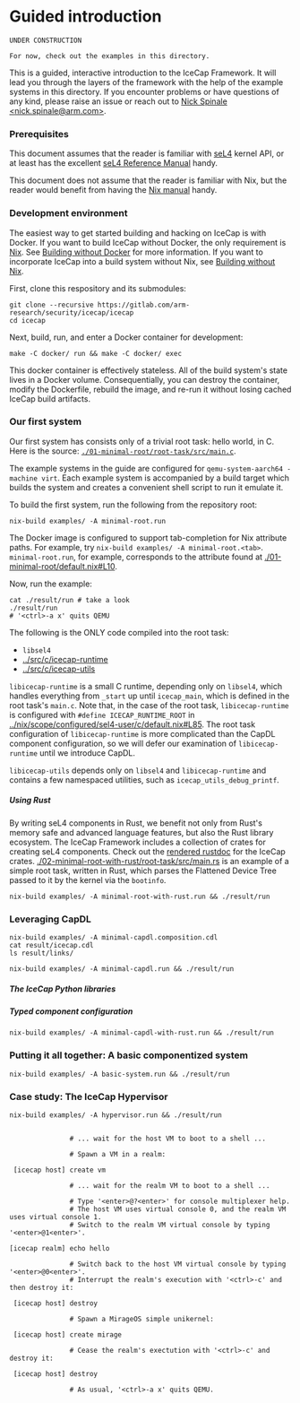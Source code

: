 # Guided introduction

```
UNDER CONSTRUCTION

For now, check out the examples in this directory.
```

This is a guided, interactive introduction to the IceCap Framework. It will lead you through the layers of the framework with the help of the example systems in this directory. If you encounter problems or have questions of any kind, please raise an issue or reach out to [Nick Spinale &lt;nick.spinale@arm.com&gt;](mailto:nick.spinale@arm.com).

### Prerequisites

This document assumes that the reader is familiar with [seL4](https://sel4.systems/) kernel API, or at least has the excellent [seL4 Reference Manual](https://sel4.systems/Info/Docs/seL4-manual-latest.pdf) handy.

This document does not assume that the reader is familiar with Nix, but the reader would benefit from having the [Nix manual](https://nixos.org/manual/nix/stable/) handy.

### Development environment

The easiest way to get started building and hacking on IceCap is with Docker.
If you want to build IceCap without Docker, the only requirement is [Nix](https://nixos.org/manual/nix/stable/). See [Building without Docker](../docs/building-without-docker.md) for more information.
If you want to incorporate IceCap into a build system without Nix, see [Building without Nix](../docs/building-without-nix.md).

First, clone this respository and its submodules:

```
git clone --recursive https://gitlab.com/arm-research/security/icecap/icecap
cd icecap
```

Next, build, run, and enter a Docker container for development:

```
make -C docker/ run && make -C docker/ exec
```

This docker container is effectively stateless. All of the build system's state lives in a Docker volume. Consequentially, you can destroy the container, modify the Dockerfile, rebuild the image, and re-run it without losing cached IceCap build artifacts.

### Our first system

Our first system has consists only of a trivial root task: hello world, in C.
Here is the source: [`./01-minimal-root/root-task/src/main.c`](./01-minimal-root/root-task/src/main.c).

The example systems in the guide are configured for `qemu-system-aarch64 -machine virt`.
Each example system is accompanied by a build target which builds the system and creates a convenient shell script to run it emulate it.

To build the first system, run the following from the repository root:

```
nix-build examples/ -A minimal-root.run
```

The Docker image is configured to support tab-completion for Nix attribute paths. For example, try `nix-build examples/ -A minimal-root.<tab>`. `minimal-root.run`, for example, corresponds to the attribute found at [./01-minimal-root/default.nix#L10](./01-minimal-root/default.nix#L10).

Now, run the example:

```
cat ./result/run # take a look
./result/run
# '<ctrl>-a x' quits QEMU
```

The following is the ONLY code compiled into the root task:
- `libsel4`
- [../src/c/icecap-runtime](../src/c/icecap-runtime)
- [../src/c/icecap-utils](../src/c/icecap-utils)

`libicecap-runtime` is a small C runtime, depending only on `libsel4`, which handles everything from `_start` up until `icecap_main`, which is defined in the root task's `main.c`. Note that, in the case of the root task, `libicecap-runtime` is configured with `#define ICECAP_RUNTIME_ROOT` in [../nix/scope/configured/sel4-user/c/default.nix#L85](../nix/scope/configured/sel4-user/c/default.nix#L85). The root task configuration of `libicecap-runtime` is more complicated than the CapDL component configuration, so we will defer our examination of `libicecap-runtime` until we introduce CapDL. 

`libicecap-utils` depends only on `libsel4` and `libicecap-runtime` and contains a few namespaced utilities, such as `icecap_utils_debug_printf`.

##### Using Rust

By writing seL4 components in Rust, we benefit not only from Rust's memory safe and advanced language features, but also the Rust library ecosystem. The IceCap Framework includes a collection of crates for creating seL4 components.
Check out the [rendered rustdoc](https://arm-research.gitlab.io/security/icecap/html/rustdoc/) for the IceCap crates.
[./02-minimal-root-with-rust/root-task/src/main.rs](./02-minimal-root-with-rust/root-task/src/main.rs) is an example of a simple root task, written in Rust, which parses the Flattened Device Tree passed to it by the kernel via the `bootinfo`.

```
nix-build examples/ -A minimal-root-with-rust.run && ./result/run
```

### Leveraging CapDL

```
nix-build examples/ -A minimal-capdl.composition.cdl
cat result/icecap.cdl
ls result/links/

```

```
nix-build examples/ -A minimal-capdl.run && ./result/run
```

##### The IceCap Python libraries

##### Typed component configuration

```
nix-build examples/ -A minimal-capdl-with-rust.run && ./result/run
```

### Putting it all together: A basic componentized system

```
nix-build examples/ -A basic-system.run && ./result/run
```

<!-- TODO show off the icecap-sel4 crate -->
<!-- TODO minimal dyndl example -->

### Case study: The IceCap Hypervisor

```
nix-build examples/ -A hypervisor.run && ./result/run
```

```

               # ... wait for the host VM to boot to a shell ...

               # Spawn a VM in a realm:

 [icecap host] create vm

               # ... wait for the realm VM to boot to a shell ...
               
               # Type '<enter>@?<enter>' for console multiplexer help.
               # The host VM uses virtual console 0, and the realm VM uses virtual console 1.
               # Switch to the realm VM virtual console by typing '<enter>@1<enter>'.

[icecap realm] echo hello

               # Switch back to the host VM virtual console by typing '<enter>@0<enter>'.
               # Interrupt the realm's execution with '<ctrl>-c' and then destroy it:

 [icecap host] destroy

               # Spawn a MirageOS simple unikernel:

 [icecap host] create mirage

               # Cease the realm's exectution with '<ctrl>-c' and destroy it:

 [icecap host] destroy

               # As usual, '<ctrl>-a x' quits QEMU.
```
